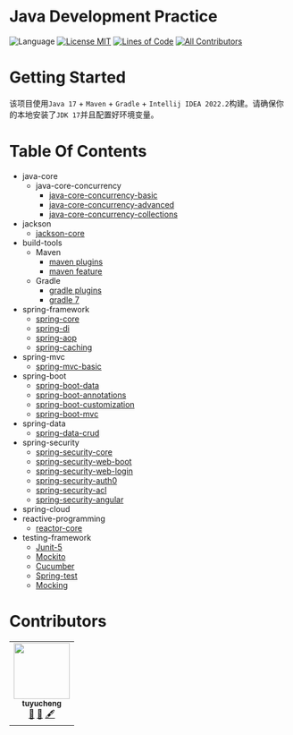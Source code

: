 <!-- the line below needs to be an empty line C: (its because kramdown isnt
     that smart and dearly wants an empty line before a heading to be able to
     display it as such, e.g. website) -->

# Java Development Practice

![Language](https://img.shields.io/badge/language-java-brightgreen)
[![License MIT](https://img.shields.io/badge/license-MIT-blue.svg)](https://raw.githubusercontent.com/tu-yucheng/java-development-practice/master/LICENSE.md)
[![Lines of Code](https://sonarcloud.io/api/project_badges/measure?project=tu-yucheng_fullstack-roadmaps&metric=ncloc)](https://sonarcloud.io/project/overview?id=tu-yucheng_fullstack-roadmaps)
[![All Contributors](https://img.shields.io/badge/all_contributors-1-orange.svg?style=flat-square)](#contributors)

# Getting Started

该项目使用`Java 17` + `Maven` + `Gradle` + `Intellij IDEA 2022.2`构建。请确保你的本地安装了`JDK 17`并且配置好环境变量。

# Table Of Contents

* java-core
    - java-core-concurrency
        + [java-core-concurrency-basic](java-core/java-concurrency-simple/README.md)
        + [java-core-concurrency-advanced](java-core/java-concurrency-advanced-1/README.md)
        + [java-core-concurrency-collections](java-core/java-concurrency-collections-1/README.md)
* jackson
    - [jackson-core](jackson-modules/jackson-core/README.md)
* build-tools
    - Maven
        + [maven plugins]()
        + [maven feature]()
    - Gradle
        + [gradle plugins]()
        + [gradle 7]()
* spring-framework
    - [spring-core](spring-framework/spring-core-1/README.md)
    - [spring-di](spring-framework/spring-di-1/README.md)
    - [spring-aop](spring-framework/spring-aop-1/README.md)
    - [spring-caching](spring-framework/spring-caching-1/README.md)
* spring-mvc
    - [spring-mvc-basic](spring-web-modules/spring-mvc-basics-1/README.md)
* spring-boot
    - [spring-boot-data](spring-boot-modules/spring-boot-data-1/README.md)
    - [spring-boot-annotations](spring-boot-modules/spring-boot-annotations-1/README.md)
    - [spring-boot-customization](spring-boot-modules/spring-boot-basic-customization-1/README.md)
    - [spring-boot-mvc](spring-boot-modules/spring-boot-mvc-1/README.md)
* spring-data
    - [spring-data-crud](spring-data-modules/spring-data-jpa-crud-1/README.md)
* spring-security
    + [spring-security-core](spring-security-modules/spring-security-core-1/README.md)
    + [spring-security-web-boot](spring-security-modules/spring-security-web-boot-1/README.md)
    + [spring-security-web-login](spring-security-modules/spring-security-web-login-1/README.md)
    + [spring-security-auth0](spring-security-modules/spring-security-auth0/README.md)
    + [spring-security-acl](spring-security-modules/spring-security-acl/README.md)
    + [spring-security-angular](spring-security-modules/spring-security-web-angular/README.md)
* spring-cloud
* reactive-programming
    + [reactor-core](reactive-stack/reactor-core/README.md)
* testing-framework
    + [Junit-5](software-test/junit-5/README.md)
    + [Mockito](software-test/mockito/README.md)
    + [Cucumber](software-test/cucumber-1/README.md)
    + [Spring-test](software-test/spring-1/README.md)
    + [Mocking](software-test/easymock/README.md)

# Contributors

<!-- ALL-CONTRIBUTORS-LIST:START - Do not remove or modify this section -->
<!-- prettier-ignore-start -->
<!-- markdownlint-disable -->
<table>
  <tr>
    <td align="center"><a href="https://github.com/tu-yucheng"><img src="https://avatars.githubusercontent.com/u/88582540?v=4s=100" width="100px;" alt=""/><br /><sub><b>tuyucheng</b></sub></a><br /><a href="#projectManagement-tuyucheng" title="Project Management">📆</a> <a href="#maintenance-tuyucheng" title="Maintenance">🚧</a> <a href="#content-tuyucheng" title="Content">🖋</a></td>
  </tr>
</table>